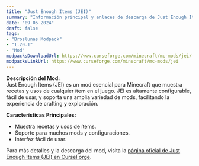 ```yaml
---
title: "Just Enough Items (JEI)"
summary: "Información principal y enlaces de descarga de Just Enough Items (JEI)"
date: "09 05 2024"
draft: false
tags:
- "Broslunas Modpack"
- "1.20.1"
- "Mod"
modpacksDownloadUrl: https://www.curseforge.com/minecraft/mc-mods/jei/files/all?page=1&pageSize=20&version=1.20.1&gameVersionTypeId=1
modpacksLinkUrl: https://www.curseforge.com/minecraft/mc-mods/jei
---
```


**Descripción del Mod:**  
Just Enough Items (JEI) es un mod esencial para Minecraft que muestra recetas y usos de cualquier ítem en el juego. JEI es altamente configurable, fácil de usar, y soporta una amplia variedad de mods, facilitando la experiencia de crafting y exploración.

**Características Principales:**
- Muestra recetas y usos de ítems.
- Soporte para muchos mods y configuraciones.
- Interfaz fácil de usar.

Para más detalles y la descarga del mod, visita la [página oficial de Just Enough Items (JEI) en CurseForge](https://www.curseforge.com/minecraft/mc-mods/jei).
